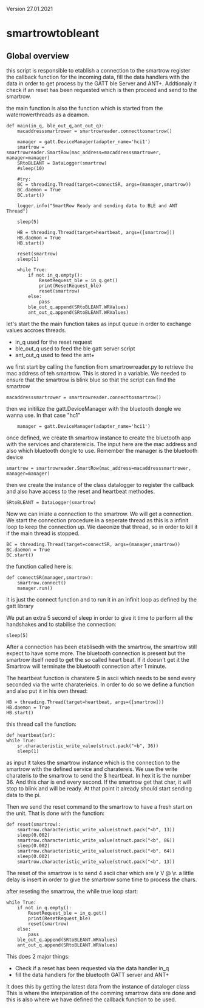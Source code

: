 Version 27.01.2021

# smartrowtobleant

## Global overview 

this script is responsible to etablish a connection to the smartrow 
register the callback function for the incoming data, fill the data handlers
with the data in order to get process by the GATT ble Server and ANT+. 
Addtionaly it check if an reset has been requested which is then proceed and 
send to the smartrow. 

the main function is also the function which is started from the 
waterrowerthreads as a deamon. 

    
    def main(in_q, ble_out_q,ant_out_q):
        macaddresssmartrower = smartrowreader.connecttosmartrow()

        manager = gatt.DeviceManager(adapter_name='hci1')
        smartrow = smartrowreader.SmartRow(mac_address=macaddresssmartrower, manager=manager)
        SRtoBLEANT = DataLogger(smartrow)
        #sleep(10)
    
        #try:
        BC = threading.Thread(target=connectSR, args=(manager,smartrow))
        BC.daemon = True
        BC.start()
    
        logger.info("SmartRow Ready and sending data to BLE and ANT Thread")
    
        sleep(5)
    
        HB = threading.Thread(target=heartbeat, args=([smartrow]))
        HB.daemon = True
        HB.start()
    
        reset(smartrow)
        sleep(1)
    
        while True:
            if not in_q.empty():
                ResetRequest_ble = in_q.get()
                print(ResetRequest_ble)
                reset(smartrow)
            else:
                pass
            ble_out_q.append(SRtoBLEANT.WRValues)
            ant_out_q.append(SRtoBLEANT.WRValues)

let's start the the main function takes as input queue in order to 
exchange values accroes threads. 

- in_q used for the reset request 
- ble_out_q used to feed the ble gatt server script 
- ant_out_q used to feed the ant+

we first start by calling the function from smartrowreader.py to retrieve
the mac address of teh smartrow. This is stored in a variable. We needed to
ensure that the smartrow is blink blue so that the script can find the 
smartrow

    macaddresssmartrower = smartrowreader.connecttosmartrow()

then we initilize the gatt.DeviceManager with the bluetooth dongle we wanna 
use. In that case "hc1"

        manager = gatt.DeviceManager(adapter_name='hci1')

once defined, we create th smartrow instance to create the bluetooth app with 
the services and charatereicis. The input here are the mac address and 
also which bluetooth dongle to use. Remember the manager is the bluetooth device

    smartrow = smartrowreader.SmartRow(mac_address=macaddresssmartrower, manager=manager)

then we create the instance of the class datalogger to register the callback
and also have access to the reset and heartbeat methodes. 

    SRtoBLEANT = DataLogger(smartrow) 

Now we can iniate a connection to the smartrow. We will get a connection. 
We start the connection procedure in a seperate thread as this is 
a infinit loop to keep the connection up. We daeonize that thread,
so in order to kill it if the main thread is stopped. 

    BC = threading.Thread(target=connectSR, args=(manager,smartrow))
    BC.daemon = True
    BC.start() 

the function called here is: 

    def connectSR(manager,smartrow):
        smartrow.connect()
        manager.run()

it is just the connect function and to run it in an infinit loop as 
defined by the gatt library 

We put an extra 5 second of sleep in order to give it time to perform 
all the handshakes and to stabilise the connection: 

    sleep(5)

After a connection has been etablisedh with the smartrow, the smartrow 
still expect to have some more. The bluetooth connection is present but 
the smartrow itself need to get the so called heart beat. If it doesn't get it 
the Smartrow will terminate the bluetooth connection after 1 minute. 

The heartbeat function is charatere $ in ascii which needs to be send every
seconded via the write charaterieics. In order to do so we define a function
and also put it in his own thread: 

    HB = threading.Thread(target=heartbeat, args=([smartrow]))
    HB.daemon = True
    HB.start()

this thread call the function: 

    def heartbeat(sr):
    while True:
        sr.characteristic_write_value(struct.pack("<b", 36))
        sleep(1)

as input it takes the smartrow instance which is the connection to the 
smartrow with the defined service and charatereis. We use the write charateris
to the smartrow to send the $ heartbeat. In hex it is the number 36. 
And this char is end every second. If the smartrow get that char, it
will stop to blink and will be ready. At that point it already should
start sending data to the pi. 

Then we send the reset command to the smartrow to have a fresh 
start on the unit. That is done with the function: 

    def reset(smartrow):
        smartrow.characteristic_write_value(struct.pack("<b", 13))
        sleep(0.002)
        smartrow.characteristic_write_value(struct.pack("<b", 86))
        sleep(0.002)
        smartrow.characteristic_write_value(struct.pack("<b", 64))
        sleep(0.002)
        smartrow.characteristic_write_value(struct.pack("<b", 13))

The reset of the smartrow is to send 4 ascii char which are \r V @ \r. 
a little delay is insert in order to give the smartrow some time to 
process the chars. 

after reseting the smartrow, the while true loop start: 

    while True:
        if not in_q.empty():
            ResetRequest_ble = in_q.get()
            print(ResetRequest_ble)
            reset(smartrow)
        else:
            pass
        ble_out_q.append(SRtoBLEANT.WRValues)
        ant_out_q.append(SRtoBLEANT.WRValues)

This does 2 major things: 

- Check if a reset has been requested via the data handler in_q 
- fill the data handlers for the bluetooth GATT server and ANT+ 

It does this by getting the latest data from the instance of dataloger class
This is where the interperation of the comming smartrow data are done 
and this is also where we have defined the callback function to be used. 


